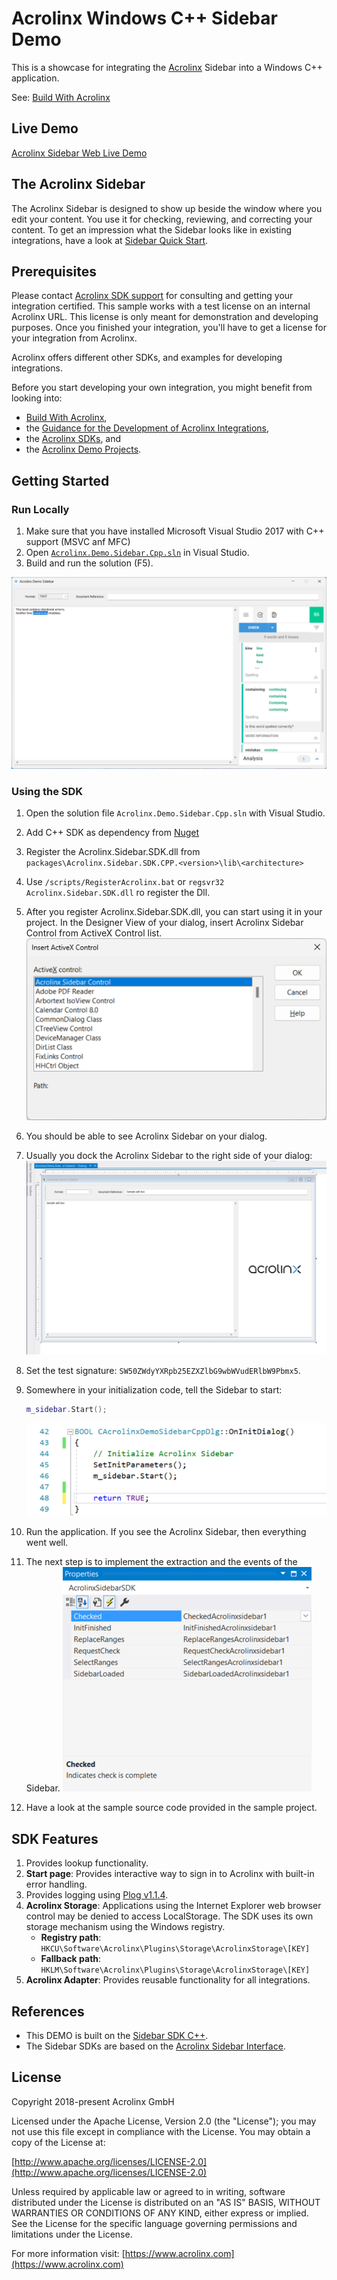 # Acrolinx Windows C++ Sidebar Demo

This is a showcase for integrating the [Acrolinx](https://www.acrolinx.com/) Sidebar into a Windows C++ application.

See: [Build With Acrolinx](https://support.acrolinx.com/hc/en-us/categories/10209837818770-Build-With-Acrolinx)

## Live Demo

[Acrolinx Sidebar Web Live Demo](https://acrolinx.github.io/acrolinx-sidebar-demo/samples/index.html)

## The Acrolinx Sidebar

The Acrolinx Sidebar is designed to show up beside the window where you edit your content.
You use it for checking, reviewing, and correcting your content.
To get an impression what the Sidebar looks like in existing integrations, have a look at
[Sidebar Quick Start](https://support.acrolinx.com/hc/en-us/articles/10252588984594-Sidebar-Quick-Start).

## Prerequisites

Please contact [Acrolinx SDK support](https://github.com/acrolinx/acrolinx-coding-guidance/blob/master/topics/sdk-support.md)
for consulting and getting your integration certified.
This sample works with a test license on an internal Acrolinx URL.
This license is only meant for demonstration and developing purposes.
Once you finished your integration, you'll have to get a license for your integration from Acrolinx.
  
Acrolinx offers different other SDKs, and examples for developing integrations.

Before you start developing your own integration, you might benefit from looking into:

* [Build With Acrolinx](https://support.acrolinx.com/hc/en-us/categories/10209837818770-Build-With-Acrolinx),
* the [Guidance for the Development of Acrolinx Integrations](https://github.com/acrolinx/acrolinx-coding-guidance),
* the [Acrolinx SDKs](https://github.com/acrolinx?q=sdk), and
* the [Acrolinx Demo Projects](https://github.com/acrolinx?q=demo).

## Getting Started

### Run Locally

1. Make sure that you have installed Microsoft Visual Studio 2017 with C++ support (MSVC anf MFC)
2. Open [`Acrolinx.Demo.Sidebar.Cpp.sln`](Acrolinx.Demo.Sidebar.Cpp.sln) in Visual Studio.
3. Build and run the solution (F5).

![Screenshot of C++ Sidebar Example](/doc/sample.png)

### Using the SDK

1. Open the solution file `Acrolinx.Demo.Sidebar.Cpp.sln` with Visual Studio.
2. Add C++ SDK as dependency from [Nuget](https://www.nuget.org/packages/Acrolinx.Sidebar.SDK.CPP/)
3. Register the Acrolinx.Sidebar.SDK.dll from `packages\Acrolinx.Sidebar.SDK.CPP.<version>\lib\<architecture>`
4. Use `/scripts/RegisterAcrolinx.bat` or `regsvr32 Acrolinx.Sidebar.SDK.dll` ro register the Dll.
5. After you register Acrolinx.Sidebar.SDK.dll, you can start using it in your project.
   In the Designer View of your dialog, insert Acrolinx Sidebar Control from ActiveX Control list.
   ![Choose Items](/doc/chooseitems.png)
6. You should be able to see Acrolinx Sidebar on your dialog.
7. Usually you dock the Acrolinx Sidebar to the right side of your dialog:
   ![Dialog](/doc/dialog1.png)
8. Set the test signature: `SW50ZWdyYXRpb25EZXZlbG9wbWVudERlbW9Pbmx5`.
9. Somewhere in your initialization code, tell the Sidebar to start:

    ```cpp
    m_sidebar.Start();
    ```

    ![Start Sidebar](/doc/startcode.png)
10. Run the application. If you see the Acrolinx Sidebar, then everything went well.
11. The next step is to implement the extraction and the events of the Sidebar.
   ![Events](/doc/events.png)
12. Have a look at the sample source code provided in the sample project.

## SDK Features

1. Provides lookup functionality.
2. **Start page**: Provides interactive way to sign in to Acrolinx with built-in error handling.
3. Provides logging using [Plog v1.1.4](https://github.com/SergiusTheBest/plog).
4. **Acrolinx Storage**: Applications using the Internet Explorer web browser control may be denied to access LocalStorage.
   The SDK uses its own storage mechanism using the Windows registry.
   + **Registry path**: `HKCU\Software\Acrolinx\Plugins\Storage\AcrolinxStorage\[KEY]`
   + **Fallback path**: `HKLM\Software\Acrolinx\Plugins\Storage\AcrolinxStorage\[KEY]`
5. **Acrolinx Adapter**: Provides reusable functionality for all integrations.

## References

* This DEMO is built on the [Sidebar SDK C++](https://github.com/acrolinx/sidebar-sdk-cpp).
* The Sidebar SDKs are based on the [Acrolinx Sidebar Interface](https://acrolinx.github.io/sidebar-interface/).

## License

Copyright 2018-present Acrolinx GmbH

Licensed under the Apache License, Version 2.0 (the "License");
you may not use this file except in compliance with the License.
You may obtain a copy of the License at:

[http://www.apache.org/licenses/LICENSE-2.0](http://www.apache.org/licenses/LICENSE-2.0)

Unless required by applicable law or agreed to in writing, software
distributed under the License is distributed on an "AS IS" BASIS,
WITHOUT WARRANTIES OR CONDITIONS OF ANY KIND, either express or implied.
See the License for the specific language governing permissions and
limitations under the License.

For more information visit: [https://www.acrolinx.com](https://www.acrolinx.com)

